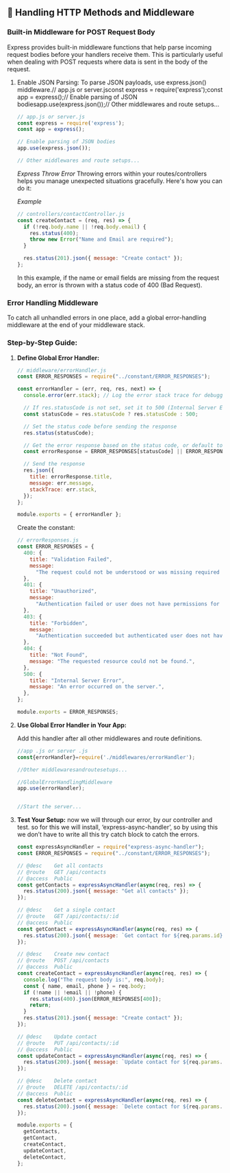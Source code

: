 ## 🔄 Handling HTTP Methods and Middleware

### Built-in Middleware for POST Request Body
Express provides built-in middleware functions that help parse incoming request bodies before your handlers receive them. This is particularly useful when dealing with POST requests where data is sent in the body of the request.

1.  Enable JSON Parsing:
    To parse JSON payloads, use express.json() middleware.// app.js or server.jsconst express = require('express');const app = express();// Enable parsing of JSON bodiesapp.use(express.json());// Other middlewares and route setups...
    ```jsx
    // app.js or server.js
    const express = require('express');
    const app = express();
    
    // Enable parsing of JSON bodies
    app.use(express.json());
    
    // Other middlewares and route setups...
    ```    

    *Express Throw Error*
    Throwing errors within your routes/controllers helps you manage unexpected situations gracefully. Here's how you can do it:
    
    *Example*
    ```jsx
    // controllers/contactController.js
    const createContact = (req, res) => {
      if (!req.body.name || !req.body.email) {
        res.status(400);
        throw new Error("Name and Email are required");
      }
    
      res.status(201).json({ message: "Create contact" });
    };
    ```    
    In this example, if the name or email fields are missing from the request body, an error is thrown with a status code of 400 (Bad Request).


### Error Handling Middleware
To catch all unhandled errors in one place, add a global error-handling middleware at the end of your middleware stack.

### Step-by-Step Guide:
1.  **Define Global Error Handler:**
    ```jsx
    // middleware/errorHandler.js
    const ERROR_RESPONSES = require("../constant/ERROR_RESPONSES");
    
    const errorHandler = (err, req, res, next) => {
      console.error(err.stack); // Log the error stack trace for debugging
    
      // If res.statusCode is not set, set it to 500 (Internal Server Error)
      const statusCode = res.statusCode ? res.statusCode : 500;
    
      // Set the status code before sending the response
      res.status(statusCode);
    
      // Get the error response based on the status code, or default to the 500 response
      const errorResponse = ERROR_RESPONSES[statusCode] || ERROR_RESPONSES[500];
    
      // Send the response
      res.json({
        title: errorResponse.title,
        message: err.message,
        stackTrace: err.stack,
      });
    };
    
    module.exports = { errorHandler };
    ```

    Create the constant:
    ```jsx
    // errorResponses.js
    const ERROR_RESPONSES = {
      400: {
        title: "Validation Failed",
        message:
          "The request could not be understood or was missing required parameters.",
      },
      401: {
        title: "Unauthorized",
        message:
          "Authentication failed or user does not have permissions for the desired action.",
      },
      403: {
        title: "Forbidden",
        message:
          "Authentication succeeded but authenticated user does not have access to the resource.",
      },
      404: {
        title: "Not Found",
        message: "The requested resource could not be found.",
      },
      500: {
        title: "Internal Server Error",
        message: "An error occurred on the server.",
      },
    };
    
    module.exports = ERROR_RESPONSES;
    ```

2.  **Use Global Error Handler in Your App:**
    
    Add this handler after all other middlewares and route definitions.
    ```jsx
    //app .js or server .js
    const{errorHandler}=require('./middlewares/errorHandler');
    
    //Other middlewaresandroutesetups...
    
    //GlobalErrorHandlingMiddleware
    app.use(errorHandler);
    
    
    //Start the server...
    ```

3.  **Test Your Setup:**
    now we will through our error, by our controller and test.
    so for this we will install, ‘express-async-handler’, so by using this we don’t have to write all this try catch block to catch the errors.
    ```jsx
    const expressAsyncHandler = require("express-async-handler");
    const ERROR_RESPONSES = require("../constant/ERROR_RESPONSES");
    
    // @desc    Get all contacts
    // @route   GET /api/contacts
    // @access  Public
    const getContacts = expressAsyncHandler(async(req, res) => {
      res.status(200).json({ message: "Get all contacts" });
    });
    
    // @desc    Get a single contact
    // @route   GET /api/contacts/:id
    // @access  Public
    const getContact = expressAsyncHandler(async(req, res) => {
      res.status(200).json({ message: `Get contact for ${req.params.id}` });
    });
    
    // @desc    Create new contact
    // @route   POST /api/contacts
    // @access  Public
    const createContact = expressAsyncHandler(async(req, res) => {
      console.log("The request body is:", req.body);
      const { name, email, phone } = req.body;
      if (!name || !email || !phone) {
        res.status(400).json(ERROR_RESPONSES[400]);
        return;
      }
      res.status(201).json({ message: "Create contact" });
    });
    
    // @desc    Update contact
    // @route   PUT /api/contacts/:id
    // @access  Public
    const updateContact = expressAsyncHandler(async(req, res) => {
      res.status(200).json({ message: `Update contact for ${req.params.id}` });
    });
    
    // @desc    Delete contact
    // @route   DELETE /api/contacts/:id
    // @access  Public
    const deleteContact = expressAsyncHandler(async(req, res) => {
      res.status(200).json({ message: `Delete contact for ${req.params.id}` });
    });
    
    module.exports = {
      getContacts,
      getContact,
      createContact,
      updateContact,
      deleteContact,
    };
    ```
    
